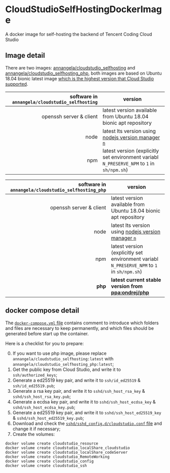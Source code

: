 # CloudStudioSelfHostingDockerImage

A docker image for self-hosting the backend of Tencent Coding Cloud Studio


## Image detail

There are two images: [annangela/cloudstudio_selfhosting](https://hub.docker.com/repository/docker/annangela/cloudstudio_selfhosting) and [annangela/cloudstudio_selfhosting_php](https://hub.docker.com/repository/docker/annangela/cloudstudio_selfhosting_php), both images are based on Ubuntu 18.04 bionic latest image [which is the highest version that Cloud Studio supported](https://cloudstudio.net/docs/others/#:~:text=%E6%94%AF%E6%8C%81%2064%20%E4%BD%8D-,Ubuntu%2016.04/18.04,-%E5%92%8C%20CentOS%207).

| software in `annangela/cloudstudio_selfhosting` | version                                                                                     |
| ----------------------------------------------: | ------------------------------------------------------------------------------------------- |
|                         openssh server & client | latest version available from Ubuntu 18.04 bionic apt repository                            |
|                                            node | latest lts version using [nodejs version manager `n`](https://github.com/tj/n)              |
|                                             npm | latest version (explicitly set environment variabl `N_PRESERVE_NPM` to `1`  in `sh/npm.sh`) |

| software in `annangela/cloudstudio_selfhosting_php` | version                                                                                                    |
| --------------------------------------------------: | ---------------------------------------------------------------------------------------------------------- |
|                             openssh server & client | latest version available from Ubuntu 18.04 bionic apt repository                                           |
|                                                node | latest lts version using [nodejs version manager `n`](https://github.com/tj/n)                             |
|                                                 npm | latest version (explicitly set environment variabl `N_PRESERVE_NPM` to `1`  in `sh/npm.sh`)                |
|                                             **php** | **latest current stable version from [ppa:ondrej/php](https://launchpad.net/~ondrej/+archive/ubuntu/php)** |

## docker compose detail

The [`docker-compose.yml` file](https://github.com/AnnAngela/CloudStudioSelfHostingDockerImage/blob/master/docker-compose.yml) contains comment to introduce which folders and files are necessary to keep permanently, and which files should be generated before start up the container.

Here is a checklist for you to prepare:

0. If you want to use php image, please replace `annangela/cloudstudio_selfhosting:latest` with `annangela/cloudstudio_selfhosting_php:latest`;
1. Get the public key from Cloud Studio, and write it to `ssh/authorized_keys`;
2. Generate a ed25519 key pair, and write it to `ssh/id_ed25519` & `ssh/id_ed25519.pub`;
3. Generate a rsa key pair, and write it to `sshd/ssh_host_rsa_key` & `sshd/ssh_host_rsa_key.pub`;
4. Generate a ecdsa key pair, and write it to `sshd/ssh_host_ecdsa_key` & `sshd/ssh_host_ecdsa_key.pub`;
5. Generate a ed25519 key pair, and write it to `sshd/ssh_host_ed25519_key` & `sshd/ssh_host_ed25519_key.pub`;
6. Download and check the [`sshd/sshd_config.d/cloudstudio.conf` file](https://github.com/AnnAngela/CloudStudioSelfHostingDockerImage/blob/master/sshd/sshd_config.d/cloudstudio.conf) and change it if necessary;
7. Create the volumes:
```shell
docker volume create cloudstudio_resource
docker volume create cloudstudio_localShare_cloudstudio
docker volume create cloudstudio_localShare_codeServer
docker volume create cloudstudio_RemoteWorking
docker volume create cloudstudio_config
docker volume create cloudstudio_ssh
```
